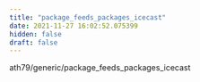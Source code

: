 ```yaml
---
title: "package_feeds_packages_icecast"
date: 2021-11-27 16:02:52.075399
hidden: false
draft: false
---
```


ath79/generic/package_feeds_packages_icecast

